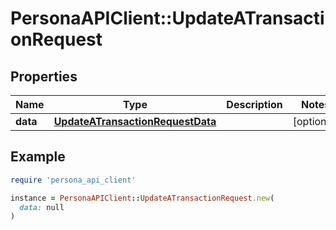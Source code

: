 # PersonaAPIClient::UpdateATransactionRequest

## Properties

| Name | Type | Description | Notes |
| ---- | ---- | ----------- | ----- |
| **data** | [**UpdateATransactionRequestData**](UpdateATransactionRequestData.md) |  | [optional] |

## Example

```ruby
require 'persona_api_client'

instance = PersonaAPIClient::UpdateATransactionRequest.new(
  data: null
)
```

